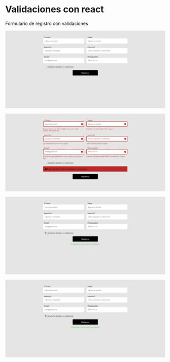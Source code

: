 <h1> Validaciones con react </h1>
  <p> Formulario de registro con validaciones </p>

![](https://github.com/JorgeCanale/validation-with-react/blob/main/public/screenshots/formulario.jpeg)

![](https://github.com/JorgeCanale/validation-with-react/blob/main/public/screenshots/campos-incorrectos.jpeg)

![](https://github.com/JorgeCanale/validation-with-react/blob/main/public/screenshots/formulario-enviado-con-exito.jpeg)

![](https://github.com/JorgeCanale/validation-with-react/blob/main/public/screenshots/formulario-enviado-con-exito.jpeg)
